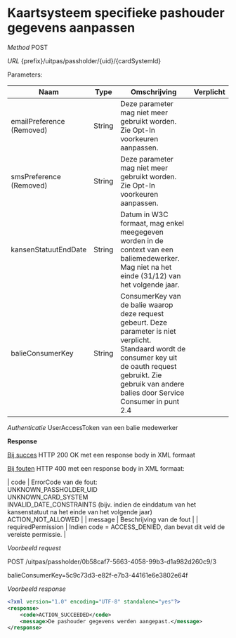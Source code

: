 ---
---

# Kaartsysteem specifieke pashouder gegevens aanpassen

_Method_
POST

_URL_
{prefix}/uitpas/passholder/{uid}/{cardSystemId}

Parameters:

| Naam                      | Type   | Omschrijving                                                                                                                                                                                                           | Verplicht |
|---------------------------|--------|------------------------------------------------------------------------------------------------------------------------------------------------------------------------------------------------------------------------|-----------|
| emailPreference (Removed) | String | Deze parameter mag niet meer gebruikt worden. Zie Opt-In voorkeuren aanpassen.                                                                                                                                         |           |
| smsPreference (Removed)   | String | Deze parameter mag niet meer gebruikt worden. Zie Opt-In voorkeuren aanpassen.                                                                                                                                         |           |
| kansenStatuutEndDate      | String | Datum in W3C formaat, mag enkel meegegeven worden in de context van een baliemedewerker. Mag niet na het einde (31/12) van het volgende jaar.                                                                          |           |
| balieConsumerKey          | String | ConsumerKey van de balie waarop deze request gebeurt. Deze parameter is niet verplicht. Standaard wordt de consumer key uit de oauth request gebruikt. Zie gebruik van andere balies door Service Consumer in punt 2.4 |           |

_Authenticatie_
UserAccessToken van een balie medewerker

**Response**

<u>Bij succes</u>
HTTP 200 OK met een response body in XML formaat

<u>Bij fouten</u>
HTTP 400 met een response body in XML formaat:

| code | ErrorCode van de fout:<br>UNKNOWN_PASSHOLDER_UID<br>UNKNOWN_CARD_SYSTEM<br>INVALID_DATE_CONSTRAINTS (bijv. indien de einddatum van het kansenstatuut na het einde van het volgende jaar)<br>ACTION_NOT_ALLOWED |
| message | Beschrijving van de fout |
| requiredPermission | Indien code = ACCESS_DENIED, dan bevat dit veld de vereiste permissie. |

_Voorbeeld request_

POST /uitpas/passholder/0b58caf7-5663-4058-99b3-d1a982d260c9/3

balieConsumerKey=5c9c73d3-e82f-e7b3-44161e6e3802e64f

_Voorbeeld response_


~~~xml
<?xml version="1.0" encoding="UTF-8" standalone="yes"?>
<response>
    <code>ACTION_SUCCEEDED</code>
    <message>De pashouder gegevens werden aangepast.</message>
</response>
~~~

